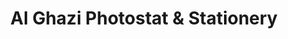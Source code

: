 ---
title: "Al Ghazi Photostat & Stationery"
url: /karachi/al-ghazi-photostat-und-stationery/
shop: Schreibwaren
---
